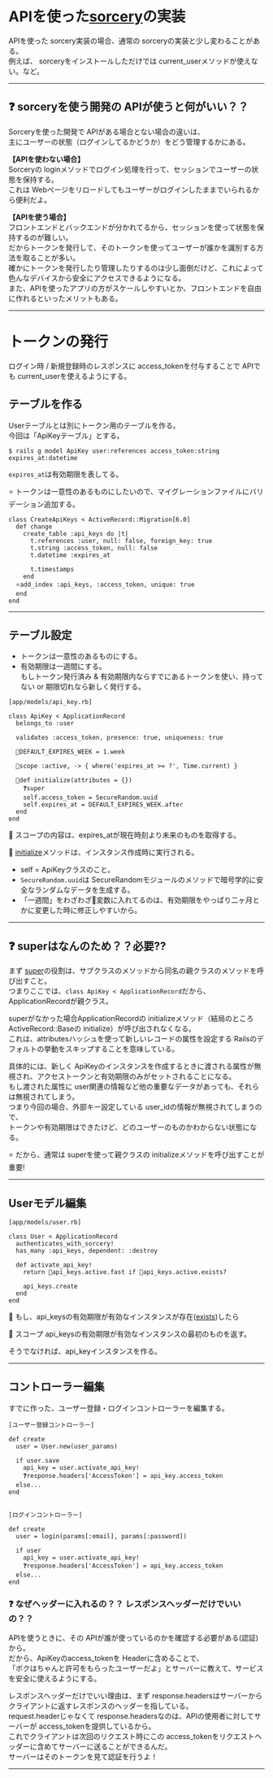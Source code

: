 # APIを使った[sorcery](https://github.com/Tarara33/TIL/tree/main/Rails/Gem/sorcery)の実装
APIを使った sorcery実装の場合、通常の sorceryの実装と少し変わることがある。  
例えば、 sorceryをインストールしただけでは current_userメソッドが使えない。など。
***

## ❓ sorceryを使う開発の APIが使うと何がいい？？
Sorceryを使った開発で APIがある場合とない場合の違いは、  
主にユーザーの状態（ログインしてるかどうか）をどう管理するかにある。  

**【APIを使わない場合】**    
Sorceryの loginメソッドでログイン処理を行って、セッションでユーザーの状態を保持する。  
これは Webページをリロードしてもユーザーがログインしたままでいられるから便利だよ。  

**【APIを使う場合】**   
フロントエンドとバックエンドが分かれてるから、セッションを使って状態を保持するのが難しい。    
だからトークンを発行して、そのトークンを使ってユーザーが誰かを識別する方法を取ることが多い。  
確かにトークンを発行したり管理したりするのは少し面倒だけど、これによって色んなデバイスから安全にアクセスできるようになる。  
また、APIを使ったアプリの方がスケールしやすいとか、フロントエンドを自由に作れるといったメリットもある。
***

# トークンの発行
ログイン時 / 新規登録時のレスポンスに access_tokenを付与することで APIでも current_userを使えるようにする。

## テーブルを作る
Userテーブルとは別にトークン用のテーブルを作る。  
今回は「ApiKeyテーブル」とする。
~~~
$ rails g model ApiKey user:references access_token:string expires_at:datetime
~~~
`expires_at`は有効期限を表してる。

⭐️ トークンは一意性のあるものにしたいので、マイグレーションファイルにバリデーション追加する。
~~~
class CreateApiKeys < ActiveRecord::Migration[6.0]
  def change
    create_table :api_keys do |t|
      t.references :user, null: false, foreign_key: true
      t.string :access_token, null: false
      t.datetime :expires_at

      t.timestamps
    end
  ⭐️add_index :api_keys, :access_token, unique: true
  end
end
~~~
***

## テーブル設定
- トークンは一意性のあるものにする。
- 有効期限は一週間にする。  
もしトークン発行済み & 有効期限内ならすでにあるトークンを使い、持ってない or 期限切れなら新しく発行する。
~~~
[app/models/api_key.rb]

class ApiKey < ApplicationRecord
  belongs_to :user

  validates :access_token, presence: true, uniqueness: true

  🩵DEFAULT_EXPIRES_WEEK = 1.week

  💙scope :active, -> { where('expires_at >= ?', Time.current) }

  💛def initialize(attributes = {})
    ❓super
    self.access_token = SecureRandom.uuid
    self.expires_at = DEFAULT_EXPIRES_WEEK.after
  end
end
~~~
💙 スコープの内容は、expires_atが現在時刻より未来のものを取得する。

💛 [initialize](https://github.com/Tarara33/TIL/blob/main/Ruby/%E3%82%AF%E3%83%A9%E3%82%B9/%E3%83%A1%E3%83%A2/initialize.md)メソッドは、インスタンス作成時に実行される。  
- self = ApiKeyクラスのこと。  
- `SecureRandom.uuid`は SecureRandomモジュールのメソッドで暗号学的に安全なランダムなデータを生成する。
- 「一週間」をわざわざ🩵変数に入れてるのは、有効期限をやっぱり二ヶ月とかに変更した時に修正しやすいから。
***

## ❓ superはなんのため？？必要??
まず [super](https://github.com/Tarara33/TIL/blob/main/Ruby/%E3%82%AF%E3%83%A9%E3%82%B9/%E7%B6%99%E6%89%BF.md)の役割は、サブクラスのメソッドから同名の親クラスのメソッドを呼び出すこと。  
つまりここでは、`class ApiKey < ApplicationRecord`だから、ApplicationRecordが親クラス。

superがなかった場合ApplicationRecordの initializeメソッド（結局のところ ActiveRecord::Baseの initialize）が呼び出されなくなる。  
これは、attributesハッシュを使って新しいレコードの属性を設定する Railsのデフォルトの挙動をスキップすることを意味している。

具体的には、新しく ApiKeyのインスタンスを作成するときに渡される属性が無視され、アクセストークンと有効期限のみがセットされることになる。  
もし渡された属性に user関連の情報など他の重要なデータがあっても、それらは無視されてしまう。  
つまり今回の場合、外部キー設定している user_idの情報が無視されてしまうので、  
トークンや有効期限はできたけど、どのユーザーのものかわからない状態になる。

⭐️ だから、通常は superを使って親クラスの initializeメソッドを呼び出すことが重要!
***

## Userモデル編集
~~~
[app/models/user.rb]

class User < ApplicationRecord
  authenticates_with_sorcery!
  has_many :api_keys, dependent: :destroy

  def activate_api_key!
    return 💚api_keys.active.fast if 🧡api_keys.active.exists?

    api_keys.create
  end
end
~~~
🧡 もし、api_keysの有効期限が有効なインスタンスが存在([exists](https://github.com/Tarara33/TIL/blob/main/Ruby/DB%E9%96%A2%E4%BF%82%E3%83%A1%E3%82%BD%E3%83%83%E3%83%89.md))したら  

💚 スコープ api_keysの有効期限が有効なインスタンスの最初のものを返す。

そうでなければ、api_keyインスタンスを作る。
***

## コントローラー編集
すでに作った、ユーザー登録・ログインコントローラーを編集する。
~~~
[ユーザー登録コントローラー]

def create
  user = User.new(user_params)

  if user.save
    api_key = user.activate_api_key!
    ❓response.headers['AccessToken'] = api_key.access_token
  else...
end


[ログインコントローラー]

def create
  user = login(params[:email], params[:password])

  if user
    api_key = user.activate_api_key!
    ❓response.headers['AccessToken'] = api_key.access_token
  else...
end
~~~
### ❓ なぜヘッダーに入れるの？？ レスポンスヘッダーだけでいいの？？
APIを使うときに、その APIが誰が使っているのかを確認する必要がある(認証)から。  
だから、ApiKeyのaccess_tokenを Headerに含めることで、  
「ボクはちゃんと許可をもらったユーザーだよ」とサーバーに教えて、サービスを安全に使えるようにする。

レスポンスヘッダーだけでいい理由は、まず response.headersはサーバーからクライアントに返すレスポンスのヘッダーを指している。  
request.headerじゃなくて response.headersなのは、APIの使用者に対してサーバーが access_tokenを提供しているから。  
これでクライアントは次回のリクエスト時にこの access_tokenをリクエストヘッダーに含めてサーバーに送ることができるんだ。  
サーバーはそのトークンを見て認証を行うよ！
***
